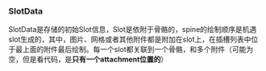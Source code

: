 ### SlotData

SlotData是存储的初始Slot信息，Slot是依附于骨骼的，spine的绘制顺序是机遇slot生成的，其中，图片、网格或者其他附件都是附加在slot上，在插槽列表中位于最上面的附件最后绘制。每一个slot都关联到一个骨骼，和多个附件（可能为空，但是看代码，是**只有一个attachment位置的**）

